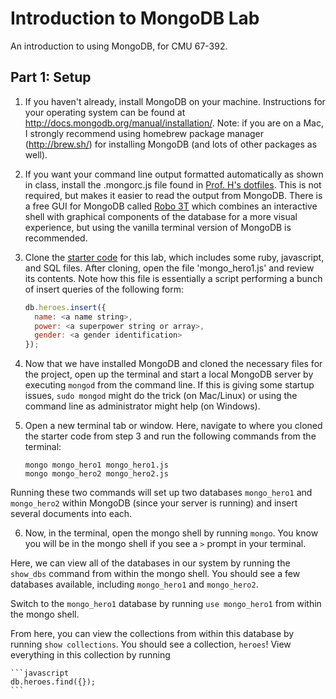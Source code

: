 # Introduction to MongoDB Lab
An introduction to using MongoDB, for CMU 67-392.


## Part 1: Setup
1. If you haven't already, install MongoDB on your machine. Instructions for your operating system can be found at http://docs.mongodb.org/manual/installation/. Note: if you are on a Mac, I strongly recommend using homebrew package manager (http://brew.sh/) for installing MongoDB (and lots of other packages as well).

2. If you want your command line output formatted automatically as shown in class, install the .mongorc.js file found in [Prof. H's dotfiles](https://github.com/profh/dotfiles/). This is not required, but makes it easier to read the output from MongoDB. There is a free GUI for MongoDB called [Robo 3T](https://robomongo.org/) which combines an interactive shell with graphical components of the database for a more visual experience, but using the vanilla terminal version of MongoDB is recommended.

3. Clone the [starter code](https://github.com/profh/mongo_database_examples) for this lab, which includes some ruby, javascript, and SQL files. After cloning, open the file 'mongo_hero1.js' and review its contents. Note how this file is essentially a script performing a bunch of insert queries of the following form:

	```javascript
	db.heroes.insert({
	  name: <a name string>,
	  power: <a superpower string or array>,
	  gender: <a gender identification>
	});
	```

4. Now that we have installed MongoDB and cloned the necessary files for the project, open up the terminal and start a local MongoDB server by executing `mongod` from the command line. If this is giving some startup issues, `sudo mongod` might do the trick (on Mac/Linux) or using the command line as administrator might help (on Windows).

5. Open a new terminal tab or window. Here, navigate to where you cloned the starter code from step 3 and run the following commands from the terminal:

	```
	mongo mongo_hero1 mongo_hero1.js
	mongo mongo_hero2 mongo_hero2.js
	```
Running these two commands will set up two databases `mongo_hero1` and `mongo_hero2` within MongoDB (since your server is running) and insert several documents into each.

6. Now, in the terminal, open the mongo shell by running `mongo`. You know you will be in the mongo shell if you see a `>` prompt in your terminal.

Here, we can view all of the databases in our system by running the `show_dbs` command from within the mongo shell. You should see a few databases available, including `mongo_hero1` and `mongo_hero2`.

Switch to the `mongo_hero1` database by running `use mongo_hero1` from within the mongo shell.

From here, you can view the collections from within this database by running `show collections`. You should see a collection, `heroes`! View everything in this collection by running

	```javascript
	db.heroes.find({});
	```
